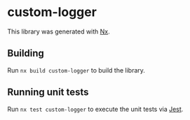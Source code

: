 # custom-logger

This library was generated with [Nx](https://nx.dev).

## Building

Run `nx build custom-logger` to build the library.

## Running unit tests

Run `nx test custom-logger` to execute the unit tests via [Jest](https://jestjs.io).
